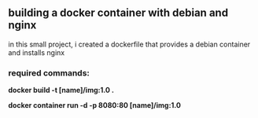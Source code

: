 ## building a docker  container with debian and nginx

in this small project, i created a dockerfile that provides a debian container and installs nginx

### required commands: 

**docker build -t [name]/img:1.0 .**

**docker container run -d -p 8080:80 [name]/img:1.0** 
